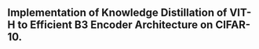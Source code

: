## Implementation of Knowledge Distillation of VIT-H to Efficient B3 Encoder Architecture on CIFAR-10. 
